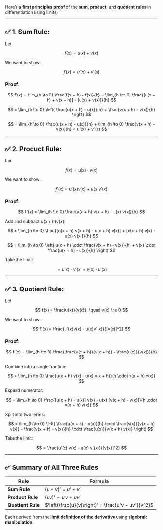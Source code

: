 Here’s a **first principles proof** of the **sum**, **product**, and **quotient rules** in differentiation using limits.

---

## ✅ **1. Sum Rule:**

Let

$$
f(x) = u(x) + v(x)
$$

We want to show:

$$
f'(x) = u'(x) + v'(x)
$$

### **Proof:**

$$
f'(x) = \lim_{h \to 0} \frac{f(x + h) - f(x)}{h}
= \lim_{h \to 0} \frac{[u(x + h) + v(x + h)] - [u(x) + v(x)]}{h}
$$

$$
= \lim_{h \to 0} \left( \frac{u(x + h) - u(x)}{h} + \frac{v(x + h) - v(x)}{h} \right)
$$

$$
= \lim_{h \to 0} \frac{u(x + h) - u(x)}{h} + \lim_{h \to 0} \frac{v(x + h) - v(x)}{h}
= u'(x) + v'(x)
$$

---

## ✅ **2. Product Rule:**

Let

$$
f(x) = u(x) \cdot v(x)
$$

We want to show:

$$
f'(x) = u'(x) v(x) + u(x) v'(x)
$$

### **Proof:**

$$
f'(x) = \lim_{h \to 0} \frac{u(x + h) v(x + h) - u(x) v(x)}{h}
$$

Add and subtract $u(x + h)v(x)$:

$$
= \lim_{h \to 0} \frac{[u(x + h) v(x + h) - u(x + h) v(x)] + [u(x + h) v(x) - u(x) v(x)]}{h}
$$

$$
= \lim_{h \to 0} \left( u(x + h) \cdot \frac{v(x + h) - v(x)}{h} + v(x) \cdot \frac{u(x + h) - u(x)}{h} \right)
$$

Take the limit:

$$
= u(x) \cdot v'(x) + v(x) \cdot u'(x)
$$

---

## ✅ **3. Quotient Rule:**

Let

$$
f(x) = \frac{u(x)}{v(x)}, \quad v(x) \ne 0
$$

We want to show:

$$
f'(x) = \frac{u'(x)v(x) - u(x)v'(x)}{[v(x)]^2}
$$

### **Proof:**

$$
f'(x) = \lim_{h \to 0} \frac{\frac{u(x + h)}{v(x + h)} - \frac{u(x)}{v(x)}}{h}
$$

Combine into a single fraction:

$$
= \lim_{h \to 0} \frac{u(x + h) v(x) - u(x) v(x + h)}{h \cdot v(x + h) v(x)}
$$

Expand numerator:

$$
= \lim_{h \to 0} \frac{[u(x + h) - u(x)] v(x) - u(x) [v(x + h) - v(x)]}{h \cdot v(x + h) v(x)}
$$

Split into two terms:

$$
= \lim_{h \to 0} \left( \frac{u(x + h) - u(x)}{h} \cdot \frac{v(x)}{v(x + h) v(x)} - \frac{v(x + h) - v(x)}{h} \cdot \frac{u(x)}{v(x + h) v(x)} \right)
$$

Take the limit:

$$
= \frac{u'(x) v(x) - u(x) v'(x)}{[v(x)]^2}
$$

---

## ✅ **Summary of All Three Rules**

| Rule              | Formula                                             |
| ----------------- | --------------------------------------------------- |
| **Sum Rule**      | $`(u + v)' = u' + v'`$                                |
| **Product Rule**  | $`(uv)' = u'v + uv'`$                                 |
| **Quotient Rule** | $`\left(\frac{u}{v}\right)' = \frac{u'v - uv'}{v^2}`$ |

Each derived from the **limit definition of the derivative** using **algebraic manipulation**.
